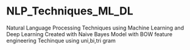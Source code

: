 # NLP_Techniques_ML_DL
Natural Language Processing Techniques using Machine Learning and Deep Learning 
Created with Naive Bayes Model with BOW feature engineering Techinque using uni,bi,tri gram 
